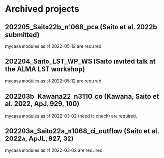 # Archived projects

## 202205_Saito22b_n1068_pca (Saito et al. 2022b submitted)
mycasa modules as of 2022-05-12 are required.

## 202204_Saito_LST_WP_WS (Saito invited talk at the ALMA LST workshop)
mycasa modules as of 2022-05-12 are required.

## 202203b_Kawana22_n3110_co (Kawana, Saito et al. 2022, ApJ, 929, 100)
mycasa modules as of 2022-03-02 (need to check) are required.

## 202203a_Saito22a_n1068_ci_outflow (Saito et al. 2022a, ApJL, 927, 32)
mycasa modules as of 2022-03-02 are required.
